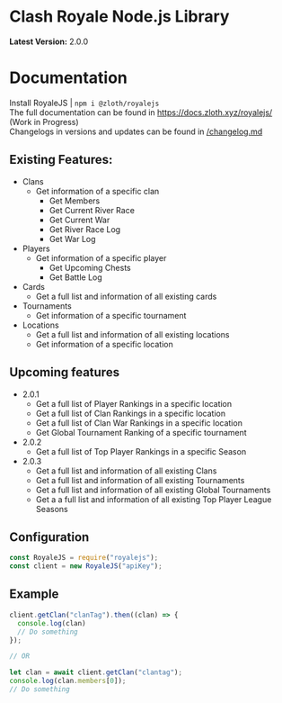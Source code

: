 # **Clash Royale Node.js Library**

**Latest Version:** 2.0.0

# **Documentation**
Install RoyaleJS | `npm i @zloth/royalejs`<br>
The full documentation can be found in https://docs.zloth.xyz/royalejs/ (Work in Progress)<br>
Changelogs in versions and updates can be found in [/changelog.md](https://github.com/gavintjhxx/RoyaleJS/blob/master/changelog.md)

## **Existing Features:**
* Clans
  * Get information of a specific clan
    * Get Members 
    * Get Current River Race 
    * Get Current War 
    * Get River Race Log 
    * Get War Log
* Players
  * Get information of a specific player
    * Get Upcoming Chests 
    * Get Battle Log 
* Cards
  * Get a full list and information of all existing cards
* Tournaments
  * Get information of a specific tournament
* Locations
  * Get a full list and information of all existing locations
  * Get information of a specific location

## Upcoming features
* 2.0.1
  * Get a full list of Player Rankings in a specific location
  * Get a full list of Clan Rankings in a specific location
  * Get a full list of Clan War Rankings in a specific location
  * Get Global Tournament Ranking of a specific tournament
* 2.0.2
  * Get a full list of Top Player Rankings in a specific Season
* 2.0.3
  * Get a full list and information of all existing Clans
  * Get a full list and information of all existing Tournaments
  * Get a full list and information of all existing Global Tournaments
  * Get a a full list and information of all existing Top Player League Seasons

## **Configuration**
```javascript
const RoyaleJS = require("royalejs");
const client = new RoyaleJS("apiKey");
```

## **Example**
```javascript
client.getClan("clanTag").then((clan) => {
  console.log(clan)
  // Do something
});

// OR 

let clan = await client.getClan("clantag");
console.log(clan.members[0]);
// Do something
```
